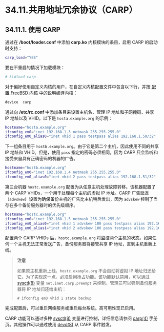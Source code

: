# 34.11.共用地址冗余协议（CARP）

## 34.11.1. 使用 CARP

通过在 **/boot/loader.conf** 中添加 **carp.ko** 内核模块的条目，启用 CARP 的启动时支持：

```sh
carp_load="YES"
```

要在不重启的情况下加载模块：

```sh
# kldload carp
```

对于偏好使用自定义内核的用户，在自定义内核配置文件中包含以下行，并按 [配置 FreeBSD 内核](https://docs.freebsd.org/en/books/handbook/kernelconfig/#kernelconfig) 中的说明编译内核：

```sh
device	carp
```

通过向 **/etc/rc.conf** 中添加条目来设置主机名、管理 IP 地址和子网掩码、共享 IP 地址以及 VHID。以下是 `hosta.example.org` 的示例：

```sh
hostname="hosta.example.org"
ifconfig_em0="inet 192.168.1.3 netmask 255.255.255.0"
ifconfig_em0_alias0="inet vhid 1 pass testpass alias 192.168.1.50/32"
```

下一组条目用于 `hostb.example.org`。由于它是第二个主机，因此使用不同的共享 IP 地址和 VHID。但是，使用 `pass` 指定的密码必须相同，因为 CARP 只会监听和接受来自具有正确密码的机器的广告。

```sh
hostname="hostb.example.org"
ifconfig_em0="inet 192.168.1.4 netmask 255.255.255.0"
ifconfig_em0_alias0="inet vhid 2 pass testpass alias 192.168.1.51/32"
```

第三台机器 `hostc.example.org` 配置为从任意主机处理故障转移。该机器配置了两个 CARP VHIDs，一个用于处理每个主机的虚拟 IP 地址。CARP 广告延迟（`advskew`）设置为确保备份主机的广告比主机稍后发出，因为 `advskew` 控制了当存在多个备份服务器时的优先级顺序。

```sh
hostname="hostc.example.org"
ifconfig_em0="inet 192.168.1.5 netmask 255.255.255.0"
ifconfig_em0_alias0="inet vhid 1 advskew 100 pass testpass alias 192.168.1.50/32"
ifconfig_em0_alias1="inet vhid 2 advskew 100 pass testpass alias 192.168.1.51/32"
```

配置两个 CARP VHIDs 后，`hostc.example.org` 将监控两个主机的状态。如果任何一个主机无法正常发送广告，备份服务器将接管共享 IP 地址，直到主机重新上线。

>**注意**
>
>如果原主机重新上线，`hostc.example.org` 不会自动将虚拟 IP 地址归还给它。为了实现这一点，必须启用抢占功能。该功能默认禁用，可以通过 [sysctl(8)](https://man.freebsd.org/cgi/man.cgi?query=sysctl&sektion=8&format=html) 变量 `net.inet.carp.preempt` 来控制。管理员可以强制备份服务器将 IP 地址归还给主机：
>
>```
># ifconfig em0 vhid 1 state backup
>```

完成配置后，可以重启网络服务或重启每台系统。高可用性现已启用。

CARP 功能可以通过多种 [sysctl(8)](https://man.freebsd.org/cgi/man.cgi?query=sysctl&sektion=8&format=html) 变量进行控制，详细信息请参阅 [carp(4)](https://man.freebsd.org/cgi/man.cgi?query=carp&sektion=4&format=html) 手册页。其他操作可以通过使用 [devd(8)](https://man.freebsd.org/cgi/man.cgi?query=devd&sektion=8&format=html) 从 CARP 事件触发。
